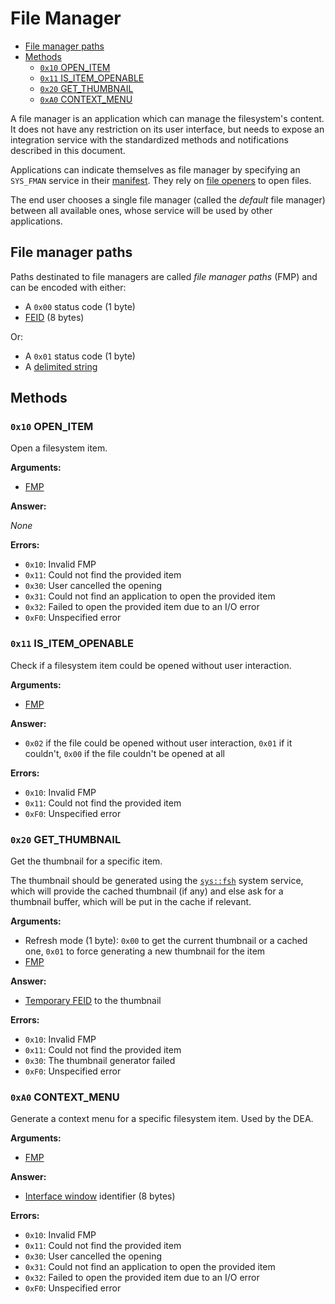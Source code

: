 # File Manager

- [File manager paths](#file-manager-paths)
- [Methods](#methods)
  - [`0x10` OPEN_ITEM](#0x10-open_item)
  - [`0x11` IS_ITEM_OPENABLE](#0x11-is_item_openable)
  - [`0x20` GET_THUMBNAIL](#0x20-get_thumbnail)
  - [`0xA0` CONTEXT_MENU](#0xa0-context_menu)

A file manager is an application which can manage the filesystem's content. It does not have any restriction on its user interface, but needs to expose an integration service with the standardized methods and notifications described in this document.

Applications can indicate themselves as file manager by specifying an `SYS_FMAN` service in their [manifest](../applications/manifest.md). They rely on [file openers](file-openers.md) to open files.

The end user chooses a single file manager (called the _default_ file manager) between all available ones, whose service will be used by other applications.

## File manager paths

Paths destinated to file managers are called _file manager paths_ (FMP) and can be encoded with either:

- A `0x00` status code (1 byte)
- [FEID](../filesystem.md#element-unique-identifier) (8 bytes)

Or:

- A `0x01` status code (1 byte)
- A [delimited string](../kernel/data-structures.md#delimited-strings)

## Methods

### `0x10` OPEN_ITEM

Open a filesystem item.

**Arguments:**

- [FMP](#file-manager-paths)

**Answer:**

_None_

**Errors:**

- `0x10`: Invalid FMP
- `0x11`: Could not find the provided item
- `0x30`: User cancelled the opening
- `0x31`: Could not find an application to open the provided item
- `0x32`: Failed to open the provided item due to an I/O error
- `0xF0`: Unspecified error

### `0x11` IS_ITEM_OPENABLE

Check if a filesystem item could be opened without user interaction.

**Arguments:**

- [FMP](#file-manager-paths)

**Answer:**

- `0x02` if the file could be opened without user interaction, `0x01` if it couldn't, `0x00` if the file couldn't be opened at all

**Errors:**

- `0x10`: Invalid FMP
- `0x11`: Could not find the provided item
- `0xF0`: Unspecified error

### `0x20` GET_THUMBNAIL

Get the thumbnail for a specific item.

The thumbnail should be generated using the [`sys::fsh`](../system-services/fsh.md) system service, which will provide the cached thumbnail (if any) and else ask for a thumbnail buffer, which will be put in the cache if relevant.

**Arguments:**

- Refresh mode (1 byte): `0x00` to get the current thumbnail or a cached one, `0x01` to force generating a new thumbnail for the item
- [FMP](#file-manager-paths)

**Answer:**

- [Temporary FEID](../filesystem.md#temporary-feid) to the thumbnail

**Errors:**

- `0x10`: Invalid FMP
- `0x11`: Could not find the provided item
- `0x30`: The thumbnail generator failed
- `0xF0`: Unspecified error

### `0xA0` CONTEXT_MENU

Generate a context menu for a specific filesystem item. Used by the DEA.

**Arguments:**

- [FMP](#file-manager-paths)

**Answer:**

- [Interface window](../../ux/desktop-environment.md#interface-windows) identifier (8 bytes)

**Errors:**

- `0x10`: Invalid FMP
- `0x11`: Could not find the provided item
- `0x30`: User cancelled the opening
- `0x31`: Could not find an application to open the provided item
- `0x32`: Failed to open the provided item due to an I/O error
- `0xF0`: Unspecified error
